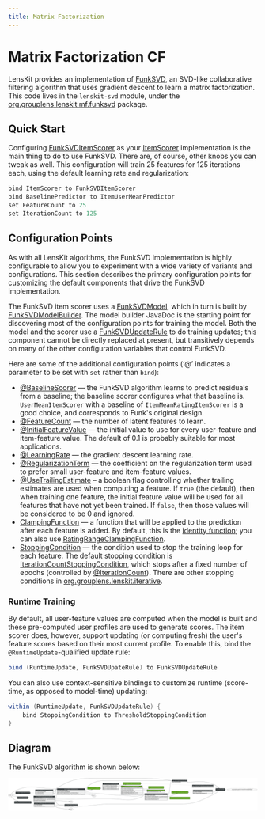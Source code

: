 ```yaml
---
title: Matrix Factorization
---
```


# Matrix Factorization CF

[org.grouplens.lenskit.mf.funksvd]: http://lenskit.grouplens.org/apidocs/org/grouplens/lenskit/mf/funksvd/package-summary.html
[FunkSVD]: http://sifter.org/~simon/journal/20061211.html

LensKit provides an implementation of [FunkSVD][], an SVD-like collaborative filtering algorithm that uses gradient descent to learn a matrix factorization.  This code lives in the `lenskit-svd` module, under the [org.grouplens.lenskit.mf.funksvd][] package.

## Quick Start

[FunkSVDItemScorer]: http://lenskit.grouplens.org/apidocs/org/grouplens/lenskit/mf/funksvd/FunkSVDItemScorer.html
[ItemScorer]: http://lenskit.grouplens.org/apidocs/org/grouplens/lenskit/ItemScorer.html

Configuring [FunkSVDItemScorer][] as your [ItemScorer][] implementation is the main thing to do to use FunkSVD.  There are, of course, other knobs you can tweak as well.  This configuration will train 25 features for 125 iterations each, using the default learning rate and regularization:

```groovy
bind ItemScorer to FunkSVDItemScorer
bind BaselinePredictor to ItemUserMeanPredictor
set FeatureCount to 25
set IterationCount to 125
```


## Configuration Points

As with all LensKit algorithms, the FunkSVD implementation is highly configurable to allow you to experiment with a wide variety of variants and configurations.  This section describes the primary configuration points for customizing the default components that drive the FunkSVD implementation.

[FunkSVDUpdateRule]: http://lenskit.grouplens.org/apidocs/org/grouplens/lenskit/mf/funksvd/FunkSVDUpdateRule.html
[FunkSVDModel]: http://lenskit.grouplens.org/apidocs/org/grouplens/lenskit/mf/funksvd/FunkSVDModel.html
[FunkSVDModelBuilder]: http://lenskit.grouplens.org/apidocs/org/grouplens/lenskit/mf/funksvd/FunkSVDModelBuilder.html
The FunkSVD item scorer uses a [FunkSVDModel][], which in turn is built by [FunkSVDModelBuilder][].  The model builder JavaDoc is the starting point for discovering most of the configuration points for training the model.  Both the model and the scorer use a [FunkSVDUpdateRule][] to do training updates; this component cannot be directly replaced at present, but transitively depends on many of the other configuration variables that control FunkSVD.

Here are some of the additional configuration points (‘@’ indicates a parameter to be set with `set` rather than `bind`):

[@BaselineScorer]: http://lenskit.grouplens.org/apidocs/org/grouplens/lenskit/baseline/BaselineScorer.html
[@FeatureCount]: http://lenskit.grouplens.org/apidocs/org/grouplens/lenskit/mf/funksvd/FeatureCount.html
[@InitialFeatureValue]: http://lenskit.grouplens.org/apidocs/org/grouplens/lenskit/mf/funksvd/InitialFeatureValue.html
[@UseTrailingEstimate]: http://lenskit.grouplens.org/apidocs/org/grouplens/lenskit/mf/funksvd/UseTrailingEstimate.html
[@LearningRate]: http://lenskit.grouplens.org/apidocs/org/grouplens/lenskit/iterative/LearningRate.html
[@RegularizationTerm]: http://lenskit.grouplens.org/apidocs/org/grouplens/lenskit/iterative/RegularizationTerm.html
[ClampingFunction]: http://lenskit.grouplens.org/apidocs/org/grouplens/lenskit/transform/clamp/ClampingFunction.html
[IdentityClampingFunction]: http://lenskit.grouplens.org/apidocs/org/grouplens/lenskit/transform/clamp/IdentityClampingFunction.html
[RatingRangeClampingFunction]: http://lenskit.grouplens.org/apidocs/org/grouplens/lenskit/transform/clamp/RatingRangeClampingFunction.html
[org.grouplens.lenskit.iterative]: http://lenskit.grouplens.org/apidocs/org/grouplens/lenskit/iterative/package-summary.html
[StoppingCondition]: http://lenskit.grouplens.org/apidocs/org/grouplens/lenskit/iterative/StoppingCondition.html
[IterationCountStoppingCondition]: http://lenskit.grouplens.org/apidocs/org/grouplens/lenskit/iterative/IterationCountStoppingCondition.html
[@IterationCount]: http://lenskit.grouplens.org/apidocs/org/grouplens/lenskit/iterative/IterationCount.html

- [@BaselineScorer][] — the FunkSVD algorithm learns to predict residuals from a baseline; the baseline scorer configures what that baseline is.  `UserMeanItemScorer` with a baseline of `ItemMeanRatingItemScorer` is a good choice, and corresponds to Funk's original design.
- [@FeatureCount][] — the number of latent features to learn.
- [@InitialFeatureValue][] — the initial value to use for every user-feature and item-feature value.  The default of 0.1 is probably suitable for most applications.
- [@LearningRate][] — the gradient descent learning rate.
- [@RegularizationTerm][] — the coefficient on the regularization term used to prefer small user-feature and item-feature values.
- [@UseTrailingEstimate][] – a boolean flag controlling whether trailing estimates are used when computing a feature.  If `true` (the default), then when training one feature, the initial feature value will be used for all features that have not yet been trained.  If `false`, then those values will be considered to be 0 and ignored.
- [ClampingFunction][] — a function that will be applied to the prediction after each feature is added.  By default, this is the [identity function][IdentityClampingFunction]; you can also use [RatingRangeClampingFunction][].
- [StoppingCondition][] — the condition used to stop the training loop for each feature.  The default stopping condition is [IterationCountStoppingCondition][], which stops after a fixed number of epochs (controlled by [@IterationCount][]).  There are other stopping conditions in [org.grouplens.lenskit.iterative][].

### Runtime Training

By default, all user-feature values are computed when the model is built and these pre-computed user profiles are used to generate scores.  The item scorer does, however, support updating (or computing fresh) the user's feature scores based on their most current profile.  To enable this, bind the `@RuntimeUpdate`-qualified update rule:

```groovy
bind (RuntimeUpdate, FunkSVDUpateRule) to FunkSVDUpdateRule
```

You can also use context-sensitive bindings to customize runtime (score-time, as opposed to model-time) updating:

```groovy
within (RuntimeUpdate, FunkSVDUpdateRule) {
    bind StoppingCondition to ThresholdStoppingCondition
}
```

## Diagram

The FunkSVD algorithm is shown below:

![FunkSVD Components](funksvd.svg)
    
